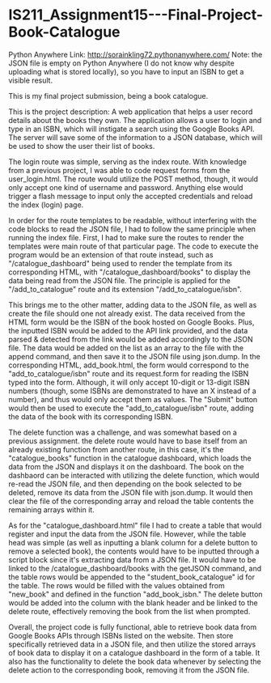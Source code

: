 # IS211_Assignment15---Final-Project-Book-Catalogue

Python Anywhere Link: http://sorainkling72.pythonanywhere.com/
Note: the JSON file is empty on Python Anywhere (I do not know why despite uploading what is stored locally), so you have to input an ISBN to get a visible result.

This is my final project submission, being a book catalogue.

This is the project description: A web application that helps a user record details about the books they own. The application allows a user to login and type in an ISBN, which will instigate a search using the Google Books API. The server will save some of the information to a JSON database, which will be used to show the user their list of books.

The login route was simple, serving as the index route. With knowledge from a previous project, I was able to code request forms from the user_login.html. The route would utilize the POST method, though, it would only accept one kind of username and password. Anything else would trigger a flash message to input only the accepted credentials and reload the index (login) page.

In order for the route templates to be readable, without interfering with the code blocks to read the JSON file, I had to follow the same principle when running the index file. First, I had to make sure the routes to render the templates were main route of that particular page. The code to execute the program would be an extension of that route instead, such as "/catalogue_dashboard" being used to render the template from its corresponding HTML, with "/catalogue_dashboard/books" to display the data being read from the JSON file. The principle is applied for the "/add_to_catalogue" route and its extension "/add_to_catalogue/isbn".

This brings me to the other matter, adding data to the JSON file, as well as create the file should one not already exist. The data received from the HTML form would be the ISBN of the book hosted on Google Books. Plus, the inputted ISBN would be added to the API link provided, and the data parsed & detected from the link would be added accordingly to the JSON file. The data would be added on the list as an array to the file with the append command, and then save it to the JSON file using json.dump. In the corresponding HTML, add_book.html, the form would correspond to the "add_to_catalogue/isbn" route and its request.form for reading the ISBN typed into the form. Although, it will only accept 10-digit or 13-digit ISBN numbers (though, some ISBNs are demonstrated to have an X instead of a number), and thus would only accept them as values. The "Submit" button would then be used to execute the "add_to_catalogue/isbn" route, adding the data of the book with its corresponding ISBN.

The delete function was a challenge, and was somewhat based on a previous assignment. the delete route would have to base itself from an already existing function from another route, in this case, it's the "catalogue_books" function in the catalogue dashboard, which loads the data from the JSON and displays it on the dashboard. The book on the dashbaord can be interacted with utilizing the delete function, which would re-read the JSON file, and then depending on the book selected to be deleted, remove its data from the JSON file with json.dump. It would then clear the file of the corresponding array and reload the table contents the remaining arrays within it.

As for the "catalogue_dashboard.html" file I had to create a table that would register and input the data from the JSON file. However, while the table head was simple (as well as inputting a blank column for a delete button to remove a selected book), the contents would have to be inputted through a script block since it's extracting data from a JSON file. It would have to be linked to the /catalogue_dashboard/books with the getJSON command, and the table rows would be appended to the "student_book_catalogue" id for the table. The rows would be filled with the values obtained from "new_book" and defined in the function "add_book_isbn." The delete button would be added into the column with the blank header and be linked to the delete route, effectively removing the book from the list when prompted.

Overall, the project code is fully functional, able to retrieve book data from Google Books APIs through ISBNs listed on the website. Then store specifically retrieved data in a JSON file, and then utilize the stored arrays of book data to display it on a catalogue dashboard in the form of a table. It also has the functionality to delete the book data whenever by selecting the delete action to the corresponding book, removing it from the JSON file.

